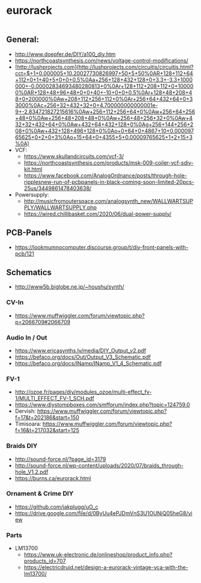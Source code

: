 # eurorack


![![](https://cdn.modulargrid.net/img/racks/modulargrid_1358363.jpg)](https://www.modulargrid.net/e/racks/view/1358363)

## General:
 * http://www.doepfer.de/DIY/a100_diy.htm
 * https://northcoastsynthesis.com/news/voltage-control-modifications/
 * [http://lushprojects.com](http://lushprojects.com/circuitjs/circuitjs.html?cct=$+1+0.000005+10.20027730826997+50+5+50%0AR+128+112+64+112+0+1+40+5+0+0+0.5%0Aa+256+128+432+128+0+3.3+-3.3+1000000+-0.00002834693480280813+0%0Ar+128+112+208+112+0+100000%0AR+128+48+96+48+0+0+40+-10+0+0+0.5%0Ar+128+48+208+48+0+200000%0Aw+208+112+256+112+0%0Ar+256+64+432+64+0+33000%0Ac+256+32+432+32+0+4.700000000000001e-9+-2.834721827215616%0Aw+256+112+256+64+0%0Aw+256+64+256+48+0%0Aw+256+48+208+48+0%0Aw+256+48+256+32+0%0Aw+432+32+432+64+0%0Aw+432+64+432+128+0%0Ag+256+144+256+208+0%0Aw+432+128+496+128+0%0Ao+0+64+0+4867+10+0.00009765625+0+2+0+3%0Ao+15+64+0+4355+5+0.00009765625+1+2+15+3%0A)
 * VCF:
   * https://www.skullandcircuits.com/vcf-3/
   * https://northcoastsynthesis.com/products/msk-009-coiler-vcf-sdiy-kit.html
   * https://www.facebook.com/AnalogOrdnance/posts/through-hole-ripplesnew-run-of-pcbpanels-in-black-coming-soon-limited-20pcs-25us/3449861478403638/
 * Powersupply:
   * http://musicfromouterspace.com/analogsynth_new/WALLWARTSUPPLY/WALLWARTSUPPLY.php
   * https://wired.chillibasket.com/2020/06/dual-power-supply/
## PCB-Panels
 * https://lookmumnocomputer.discourse.group/t/diy-front-panels-with-pcb/121
## Schematics
 * http://www5b.biglobe.ne.jp/~houshu/synth/
### CV-In
 * https://www.muffwiggler.com/forum/viewtopic.php?p=2066709#2066709
### Audio In / Out
 * https://www.ericasynths.lv/media/DIY_Output_v2.pdf
 * https://befaco.org/docs/Out/Output_V3_Schematic.pdf
 * https://befaco.org/docs/INamp/INamp_V1_4_Schematic.pdf
### FV-1
 * http://ozoe.fr/pages/diy/modules_ozoe/multi-effect_fv-1/MULTI_EFFECT_FV-1_SCH.pdf
 * https://www.diystompboxes.com/smfforum/index.php?topic=124759.0
 * Dervish: https://www.muffwiggler.com/forum/viewtopic.php?f=17&t=202186&start=150
 * Timisoara: https://www.muffwiggler.com/forum/viewtopic.php?f=16&t=217032&start=125
### Braids DIY
 * http://sound-force.nl/?page_id=3179
 * http://sound-force.nl/wp-content/uploads/2020/07/braids_through-hole_V1.2.pdf
 * https://burns.ca/eurorack.html
### Ornament & Crime DIY
 * https://github.com/jakplugg/uO_c
 * https://drive.google.com/file/d/0ByUu4ePJDmVnS3U1OUNiQ05heG8/view
### Parts
 * LM13700
   * https://www.uk-electronic.de/onlineshop/product_info.php?products_id=707
   * https://electricdruid.net/design-a-eurorack-vintage-vca-with-the-lm13700/

